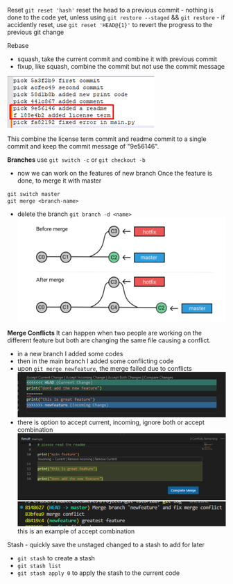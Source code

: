 Reset
`git reset 'hash'` reset the head to a previous commit
	- nothing is done to the code yet, unless using `git restore --staged` && `git restore`
	- if accidently reset, use `git reset 'HEAD@{1}'` to revert the progress to the previous git change

Rebase
- squash, take the current commit and combine it with previous commit
- fixup, like squash, combine the commit but not use the commit message

 ![](assets/Pasted%20image%2020231216234558.png)

This combine the license term commit and readme commit to a single commit and keep the commit message of "9e56146".

**Branches**
use `git switch -c` or `git checkout -b`
- now we can work on the features of new branch
Once the feature is done, to merge it with master
```
git switch master
git merge <branch-name>
```
- delete the branch `git branch -d <name>`
![](assets/Pasted%20image%2020231217000344.png)

**Merge Conflicts**
It can happen when two people are working on the different feature but both are changing the same file causing a conflict.
- in a new branch I added some codes
- then in the main branch I added some conflicting code
- upon `git merge newfeature`, the merge failed due to conflicts
![](assets/Pasted%20image%2020231217001341.png)
- there is option to accept current, incoming, ignore both or accept combination
![](assets/Pasted%20image%2020231217001713.png)
![](assets/Pasted%20image%2020231217001831.png)
this is an example of accept combination

Stash - quickly save the unstaged changed to a stash to add for later
- `git stash` to create a stash
- `git stash list`
- `git stash apply 0` to apply the stash to the current code
